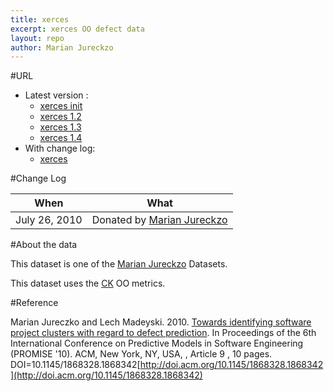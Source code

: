 ```yaml
---
title: xerces
excerpt: xerces OO defect data
layout: repo
author: Marian Jureckzo
---
```



#URL

  * Latest version :
    * [xerces init](https://terapromise.csc.ncsu.edu:8443/svn/repo/defect/ck/xerces/xerces-init.csv)
    * [xerces 1.2](https://terapromise.csc.ncsu.edu:8443/svn/repo/defect/ck/xerces/xerces-1.2.csv)
    * [xerces 1.3](https://terapromise.csc.ncsu.edu:8443/svn/repo/defect/ck/xerces/xerces-1.3.csv)
    * [xerces 1.4](https://terapromise.csc.ncsu.edu:8443/svn/repo/defect/ck/xerces/xerces-1.4.csv)
  * With change log:
    * [xerces](https://terapromise.csc.ncsu.edu:8443/svn/repo/defect/ck/xerces/)

#Change Log

When | What---- | ----
July 26, 2010 | Donated by [Marian Jureckzo](MarianJureczko)

#About the data

This dataset is one of the [Marian Jureckzo](MarianJureczko) Datasets.

This dataset uses the [CK](Chidamber) OO metrics.

#Reference

Marian Jureczko and Lech Madeyski. 2010. [Towards identifying software project clusters with regard to defect prediction](http://dl.acm.org/citation.cfm?id=1868328.1868342&coll=DL&dl=GUIDE&CFID=96280125&CFTOKEN=47274353). In
Proceedings of the 6th International Conference on Predictive
Models in Software Engineering (PROMISE '10). ACM, New York,
NY, USA, , Article 9 , 10 pages. DOI=10.1145/1868328.1868342[http://doi.acm.org/10.1145/1868328.1868342](http://doi.acm.org/10.1145/1868328.1868342)